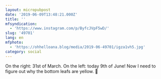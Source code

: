 ```yaml
---
layout: micropubpost
date: '2019-06-09T13:48:21.000Z'
title: ''
mfsyndication:
  - 'https://www.instagram.com/p/ByfcJVpF5wD/'
slug: '49701'
lang: en
mfphoto:
  - 'https://ohhelloana.blog/media/2019-06-49701/igza1vh5.jpg'
category: social
---
```

On the right: 31st of March. On the left: today 9th of June! Now I need to figure out why the bottom leafs are yellow. 🌿
